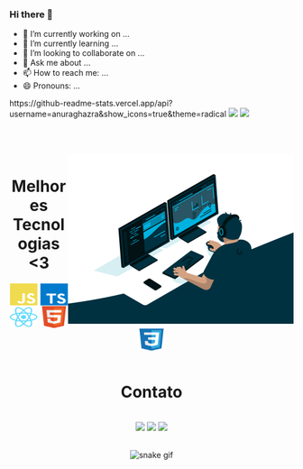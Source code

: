### Hi there 👋

- 🔭 I’m currently working on ...
- 🌱 I’m currently learning ...
- 👯 I’m looking to collaborate on ...
- 💬 Ask me about ...
- 📫 How to reach me: ...
- 😄 Pronouns: ...
<div>https://github-readme-stats.vercel.app/api?username=anuraghazra&show_icons=true&theme=radical
  
  <img  height="180em" src="https://github-readme-stats.vercel.app/api?username=WellintonGudilunas&show_icons=true&theme=tokyonight&include_all_commits=true&count_private=true"/>
  <img height="180em" src="https://github-readme-stats.vercel.app/api/top-langs/?username=WellintonGudilunas&layout=compact&langs_count=16&theme=tokyonight"/>
</div>
<br>

##

<div  align="center"> 
  <div style="display: inline_block"><br>
    <img align="right" height="300" alt="coding-time" src="gifProgramador.gif">
    <h1 align="center">Melhores Tecnologias <3</h1>
      <img align="center" alt="Js" height="40" width="50" src="https://raw.githubusercontent.com/devicons/devicon/master/icons/javascript/javascript-plain.svg">
  <img align="center" alt="Ts" height="40" width="50" src="https://raw.githubusercontent.com/devicons/devicon/master/icons/typescript/typescript-plain.svg">
  <img align="center" alt="React" height="40" width="50" src="https://raw.githubusercontent.com/devicons/devicon/master/icons/react/react-original.svg">
  <img align="center" alt="HTML" height="40" width="50" src="https://raw.githubusercontent.com/devicons/devicon/master/icons/html5/html5-original.svg">
  <img align="center" alt="CSS" height="40" width="50" src="https://raw.githubusercontent.com/devicons/devicon/master/icons/css3/css3-original.svg">
   </div>
    <br>
   <h1 align="center">Contato</h1>

   <br>
   <a href="https://discord.gg/" target="_blank"><img src="https://img.shields.io/badge/Discord-7289DA?style=for-the-badge&logo=discord&logoColor=white" target="_blank"></a> 
  <a href = "mailto:wellintongudilunas788@gmail.com"><img src="https://img.shields.io/badge/Gmail-D14836?style=for-the-badge&logo=gmail&logoColor=white" target="_blank"></a>
  <a href="https://www.linkedin.com/in/wellinton-gudilunas-55827524a/" target="_blank"><img src="https://img.shields.io/badge/-LinkedIn-%230077B5?style=for-the-badge&logo=linkedin&logoColor=white" target="_blank"></a> 
   
 </div><br>




 <div align="center"> 	
 
  
  
![snake gif](https://github.com/WellintonGudilunas/WellintonGudilunas/blob/output/github-contribution-grid-snake.gif)
</div>

  ##
 
